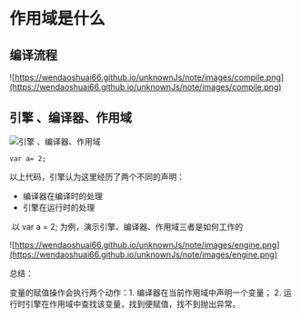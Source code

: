 # 作用域是什么

## 编译流程

![https://wendaoshuai66.github.io/unknownJs/note/images/compile.png](https://wendaoshuai66.github.io/unknownJs/note/images/compile.png)

## 引擎 、编译器、作用域

![引擎 、编译器、作用域](https://wendaoshuai66.github.io/unknownJs/note/images/three.png)

```
var a= 2;
```

以上代码，引擎认为这里经历了两个不同的声明：

- 编译器在编译时的处理
- 引擎在运行时的处理

 以 var a = 2; 为例，演示引擎、编译器、作用域三者是如何工作的

![https://wendaoshuai66.github.io/unknownJs/note/images/engine.png](https://wendaoshuai66.github.io/unknownJs/note/images/engine.png)

总结：

变量的赋值操作会执行两个动作：1. 编译器在当前作用域中声明一个变量； 2. 运行时引擎在作用域中查找该变量，找到便赋值，找不到抛出异常。











